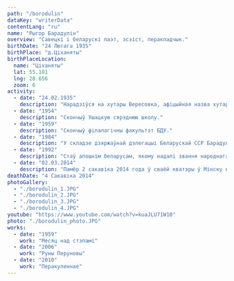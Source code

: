 ```yaml
---
path: "/borodulin"
dataKey: "writerData"
contentLang: "ru"
name: "Рыгор Барадулін"
overview: "Савецкі і беларускі паэт, эсэіст, перакладчык."
birthDate: "24 Лютага 1935"
birthPlace: "д.Ціханяты"
birthPlaceLocation:
  name: "Ціханяты"
  lat: 55.181
  lng: 28.656
  zoom: 6
activity:
  - date: "24.02.1935"
    description: "Нарадзіўся на хутары Вересовка, афіцыйная назва хутара было «Гарадок-2» (цяпер гэта паўночна-заходняя ўскраіна д.Ціханяты Сарочынскага сельсавета)."
  - date: "1954"
    description: "Скончыў Ушацкую сярэднюю школу."
  - date: "1959"
    description: "Скончыў філалагічны факультэт БДУ."
  - date: "1984"
    description: "У складзе дзяржаўнай дэлегацыі Беларускай ССР Барадулін прымаў удзел у 39 сесіі Генеральнай асамблеі ААН."
  - date: "1992"
    description: "Стаў апошнім беларусам, якому надалі звання народнага паэта."
  - date: "02.03.2014"
    description: "Памёр 2 сакавіка 2014 года ў сваёй кватэры ў Мінску на 80-м годзе жыцця ад хваробы Паркінсана."
deathDate: "4 Сакавіка 2014"
photoGallery:
  - "./borodulin_1.JPG"
  - "./borodulin_2.JPG"
  - "./borodulin_3.JPG"
  - "./borodulin_4.JPG"
youtube: "https://www.youtube.com/watch?v=kuaJLU71W10"
photo: "./borodulin_photo.JPG"
works:
  - date: "1959"
    work: "Месяц над стэпамі"
  - date: "2006"
    work: "Руны Перуновы"
  - date: "2010"
    work: "Перакуленнае"
---
```

